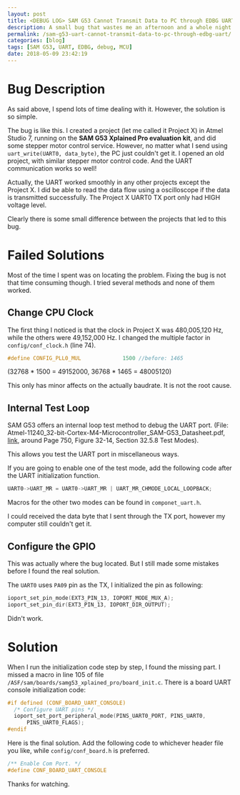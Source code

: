 ```yaml
---
layout: post
title: <DEBUG LOG> SAM G53 Cannot Transmit Data to PC through EDBG UART
description: A small bug that wastes me an afternoon and a whole night! EDBG is a embedded debug port that helps to debug or depoly the code. It has a virtual serial COM port that can support data communication between MCU and the host PC. I assume that this is known if you are going to read this post.
permalink: /sam-g53-uart-cannot-transmit-data-to-pc-through-edbg-uart/
categories: [blog]
tags: [SAM G53, UART, EDBG, debug, MCU]
date: 2018-05-09 23:42:19 
---
```


# Bug Description

As said above, I spend lots of time dealing with it. However, the solution is so simple.

The bug is like this. I created a project (let me called it Project X) in Atmel Studio 7, running on the **SAM G53 Xplained Pro evaluation kit**, and did some stepper motor control service. However, no matter what I send using `uart_write(UART0, data_byte)`, the PC just couldn't get it. I opened an old project, with similar stepper motor control code. And the UART communication works so well!

Actually, the UART worked smoothly in any other projects except the Project X. I did be able to read the data flow using a oscilloscope if the data is transmitted successfully. The Project X UART0 TX port only had HIGH voltage level.

Clearly there is some small difference between the projects that led to this bug.

# Failed Solutions

Most of the time I spent was on locating the problem. Fixing the bug is not that time consuming though. I tried several methods and none of them worked.

## Change CPU Clock

The first thing I noticed is that the clock in Project X was 480,005,120 Hz, while the others were 49,152,000 Hz. I changed the multiple factor in `config/conf_clock.h` (line 74).

```c
#define CONFIG_PLL0_MUL             1500 //before: 1465
```

(32768 \* 1500 = 49152000, 36768 \* 1465 = 48005120)

This only has minor affects on the actually baudrate. It is not the root cause.

## Internal Test Loop

SAM G53 offers an internal loop test method to debug the UART port. (File: Atmel-11240\_32-bit-Cortex-M4-Microcontroller\_SAM-G53\_Datasheet.pdf, [link](http://ww1.microchip.com/downloads/en/DeviceDoc/Atmel-11240-32-bit-Cortex-M4-Microcontroller-SAM-G53_Datasheet.pdf), around Page 750, Figure 32-14, Section 32.5.8 Test Modes).

This allows you test the UART port in miscellaneous ways.

If you are going to enable one of the test mode, add the following code after the UART initialization function.

```c
UART0->UART_MR = UART0->UART_MR | UART_MR_CHMODE_LOCAL_LOOPBACK;
```

Macros for the other two modes can be found in `componet_uart.h`.

I could received the data byte that I sent through the TX port, however my computer still couldn't get it.

## Configure the GPIO

This was actually where the bug located. But I still made some mistakes before I found the real solution.

The `UART0` uses `PA09` pin as the TX, I initialized the pin as following:

```c
ioport_set_pin_mode(EXT3_PIN_13, IOPORT_MODE_MUX_A);
ioport_set_pin_dir(EXT3_PIN_13, IOPORT_DIR_OUTPUT);
```

Didn't work.

# Solution

When I run the initialization code step by step, I found the missing part. I missed a macro in line 105 of file `/ASF/sam/boards/samg53_xplained_pro/board_init.c`. There is a board UART console initialization code:

```c
#if defined (CONF_BOARD_UART_CONSOLE)
  /* Configure UART pins */
  ioport_set_port_peripheral_mode(PINS_UART0_PORT, PINS_UART0,
      PINS_UART0_FLAGS);
#endif
```

Here is the final solution. Add the following code to whichever header file you like, while `config/conf_board.h` is preferred.

```c
/** Enable Com Port. */
#define CONF_BOARD_UART_CONSOLE
```

Thanks for watching.
